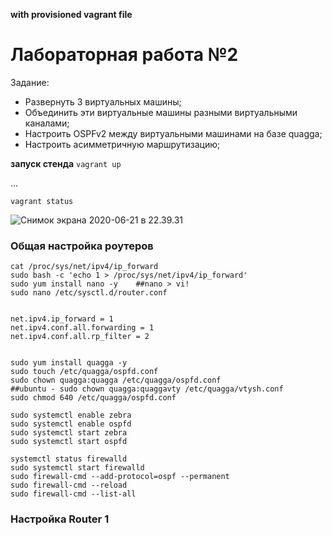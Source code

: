 **with provisioned vagrant file**

# Лабораторная работа №2

Задание:

- Развернуть 3 виртуальных машины;
- Объединить эти виртуальные машины разными виртуальными каналами;
- Настроить OSPFv2 между виртуальными машинами на базе quagga;
- Настроить асимметричную маршрутизацию;

**запуск стенда**
`vagrant up`

...

`vagrant status`

![Снимок экрана 2020-06-21 в 22.39.31](https://tva1.sinaimg.cn/large/007S8ZIlgy1gg0j4ftagjj30sq09278n.jpg)

### Общая настройка роутеров

```
cat /proc/sys/net/ipv4/ip_forward
sudo bash -c 'echo 1 > /proc/sys/net/ipv4/ip_forward'
sudo yum install nano -y	##nano > vi!
sudo nano /etc/sysctl.d/router.conf


net.ipv4.ip_forward = 1
net.ipv4.conf.all.forwarding = 1
net.ipv4.conf.all.rp_filter = 2


sudo yum install quagga -y
sudo touch /etc/quagga/ospfd.conf
sudo chown quagga:quagga /etc/quagga/ospfd.conf
##ubuntu - sudo chown quagga:quaggavty /etc/quagga/vtysh.conf
sudo chmod 640 /etc/quagga/ospfd.conf

sudo systemctl enable zebra
sudo systemctl enable ospfd
sudo systemctl start zebra
sudo systemctl start ospfd

systemctl status firewalld
sudo systemctl start firewalld
sudo firewall-cmd --add-protocol=ospf --permanent
sudo firewall-cmd --reload
sudo firewall-cmd --list-all
```


### Настройка Router 1

